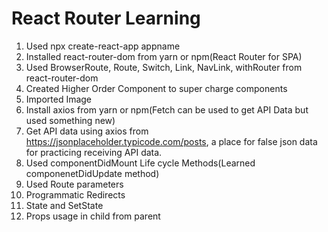 # React Router Learning

1. Used npx create-react-app appname
2. Installed react-router-dom from yarn or npm(React Router for SPA)
3. Used BrowserRoute, Route, Switch, Link, NavLink, withRouter from react-router-dom
4. Created Higher Order Component to super charge components
5. Imported Image
6. Install axios from yarn or npm(Fetch can be used to get API Data but used something new)
7. Get API data using axios from https://jsonplaceholder.typicode.com/posts, a place for false json data for practicing receiving API data.
8. Used componentDidMount Life cycle Methods(Learned componenetDidUpdate method)
9. Used Route parameters
10. Programmatic Redirects
11. State and SetState
12. Props usage in child from parent
